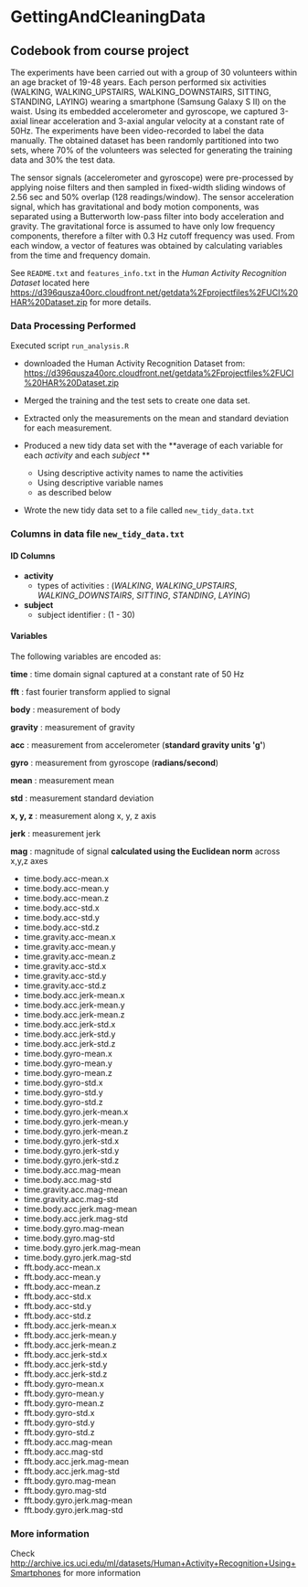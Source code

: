 # GettingAndCleaningData

## Codebook from course project

The experiments have been carried out with a group of 30 volunteers within an age bracket of 19-48 years. Each person performed six activities (WALKING, WALKING_UPSTAIRS, WALKING_DOWNSTAIRS, SITTING, STANDING, LAYING) wearing a smartphone (Samsung Galaxy S II) on the waist. Using its embedded accelerometer and gyroscope, we captured 3-axial linear acceleration and 3-axial angular velocity at a constant rate of 50Hz. The experiments have been video-recorded to label the data manually. The obtained dataset has been randomly partitioned into two sets, where 70% of the volunteers was selected for generating the training data and 30% the test data. 

The sensor signals (accelerometer and gyroscope) were pre-processed by applying noise filters and then sampled in fixed-width sliding windows of 2.56 sec and 50% overlap (128 readings/window). The sensor acceleration signal, which has gravitational and body motion components, was separated using a Butterworth low-pass filter into body acceleration and gravity. The gravitational force is assumed to have only low frequency components, therefore a filter with 0.3 Hz cutoff frequency was used. From each window, a vector of features was obtained by calculating variables from the time and frequency domain. 

See `README.txt` and `features_info.txt` in the *Human Activity Recognition Dataset* located here https://d396qusza40orc.cloudfront.net/getdata%2Fprojectfiles%2FUCI%20HAR%20Dataset.zip for more details. 

### Data Processing Performed

Executed script `run_analysis.R`

* downloaded the Human Activity Recognition Dataset from: https://d396qusza40orc.cloudfront.net/getdata%2Fprojectfiles%2FUCI%20HAR%20Dataset.zip

* Merged the training and the test sets to create one data set.

* Extracted only the measurements on the mean and standard deviation for each measurement. 
    
* Produced a new tidy data set with the **average of each variable for each *activity* and each *subject* **
  * Using descriptive activity names to name the activities
  * Using descriptive variable names
  * as described below

* Wrote the new tidy data set to a file called `new_tidy_data.txt`

### Columns in data file `new_tidy_data.txt` 

#### ID Columns
* **activity**
  * types of activities : (*WALKING*, *WALKING_UPSTAIRS*, *WALKING_DOWNSTAIRS*, *SITTING*, *STANDING*, *LAYING*)
* **subject**
  * subject identifier : (1 - 30)

#### Variables
The following variables are encoded as:

**time** : time domain signal captured at a constant rate of 50 Hz

**fft** : fast fourier transform applied to signal

**body** : measurement of body

**gravity** : measurement of gravity

**acc** : measurement from accelerometer (**standard gravity units 'g'**)

**gyro** : measurement from gyroscope (**radians/second**)

**mean** : measurement mean

**std** : measurement standard deviation

**x, y, z** : measurement along x, y, z axis

**jerk** : measurement jerk

**mag** : magnitude of signal **calculated using the Euclidean norm** across x,y,z axes

* time.body.acc-mean.x
* time.body.acc-mean.y
* time.body.acc-mean.z
* time.body.acc-std.x
* time.body.acc-std.y
* time.body.acc-std.z
* time.gravity.acc-mean.x
* time.gravity.acc-mean.y
* time.gravity.acc-mean.z
* time.gravity.acc-std.x
* time.gravity.acc-std.y
* time.gravity.acc-std.z
* time.body.acc.jerk-mean.x
* time.body.acc.jerk-mean.y
* time.body.acc.jerk-mean.z
* time.body.acc.jerk-std.x
* time.body.acc.jerk-std.y
* time.body.acc.jerk-std.z
* time.body.gyro-mean.x
* time.body.gyro-mean.y
* time.body.gyro-mean.z
* time.body.gyro-std.x
* time.body.gyro-std.y
* time.body.gyro-std.z
* time.body.gyro.jerk-mean.x
* time.body.gyro.jerk-mean.y
* time.body.gyro.jerk-mean.z
* time.body.gyro.jerk-std.x
* time.body.gyro.jerk-std.y
* time.body.gyro.jerk-std.z
* time.body.acc.mag-mean
* time.body.acc.mag-std
* time.gravity.acc.mag-mean
* time.gravity.acc.mag-std
* time.body.acc.jerk.mag-mean
* time.body.acc.jerk.mag-std
* time.body.gyro.mag-mean
* time.body.gyro.mag-std
* time.body.gyro.jerk.mag-mean
* time.body.gyro.jerk.mag-std
* fft.body.acc-mean.x
* fft.body.acc-mean.y
* fft.body.acc-mean.z
* fft.body.acc-std.x
* fft.body.acc-std.y
* fft.body.acc-std.z
* fft.body.acc.jerk-mean.x
* fft.body.acc.jerk-mean.y
* fft.body.acc.jerk-mean.z
* fft.body.acc.jerk-std.x
* fft.body.acc.jerk-std.y 
* fft.body.acc.jerk-std.z 
* fft.body.gyro-mean.x
* fft.body.gyro-mean.y 
* fft.body.gyro-mean.z 
* fft.body.gyro-std.x 
* fft.body.gyro-std.y 
* fft.body.gyro-std.z 
* fft.body.acc.mag-mean 
* fft.body.acc.mag-std 
* fft.body.acc.jerk.mag-mean 
* fft.body.acc.jerk.mag-std 
* fft.body.gyro.mag-mean
* fft.body.gyro.mag-std 
* fft.body.gyro.jerk.mag-mean 
* fft.body.gyro.jerk.mag-std 

### More information
Check http://archive.ics.uci.edu/ml/datasets/Human+Activity+Recognition+Using+Smartphones for more information

